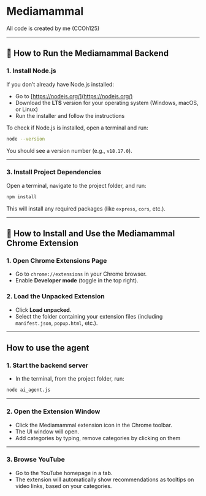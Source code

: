 # Mediamammal
All code is created by me (CCOh125)

---

## 🚀 How to Run the Mediamammal Backend

### 1. **Install Node.js**

If you don’t already have Node.js installed:

- Go to [https://nodejs.org/](https://nodejs.org/)
- Download the **LTS** version for your operating system (Windows, macOS, or Linux)
- Run the installer and follow the instructions

To check if Node.js is installed, open a terminal and run:
```sh
node --version
```
You should see a version number (e.g., `v18.17.0`).

---

### 3. **Install Project Dependencies**

Open a terminal, navigate to the project folder, and run:
```sh
npm install
```
This will install any required packages (like `express`, `cors`, etc.).

---

## 🧩 How to Install and Use the Mediamammal Chrome Extension

### 1. **Open Chrome Extensions Page**
- Go to `chrome://extensions` in your Chrome browser.
- Enable **Developer mode** (toggle in the top right).

### 2. **Load the Unpacked Extension**
- Click **Load unpacked**.
- Select the folder containing your extension files (including `manifest.json`, `popup.html`, etc.).

---

## How to use the agent
### 1. **Start the backend server**
- In the terminal, from the project folder, run:
```sh
node ai_agent.js
```

---
### 2. **Open the Extension Window**
- Click the Mediamammal extension icon in the Chrome toolbar.
- The UI window will open.
- Add categories by typing, remove categories by clicking on them

---
### 3. **Browse YouTube**
- Go to the YouTube homepage in a tab.
- The extension will automatically show recommendations as tooltips on video links, based on your categories.
